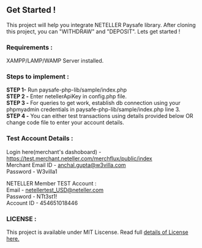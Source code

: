 <h2>Get Started ! </h2>
This project will help you integrate NETELLER Paysafe library. After cloning this project, you can "WITHDRAW" and "DEPOSIT". Lets get started !

### Requirements :

XAMPP/LAMP/WAMP Server installed.

### Steps to implement :
 
 <b>STEP 1-</b> Run paysafe-php-lib/sample/index.php<br>
 <b>STEP 2 -</b> Enter netellerApiKey in config.php file.<br>
 <b>STEP 3 -</b> For queries to get work, establish db connection using your phpmyadmin credentials in paysafe-php-lib/sample/index.php line 3.<br>
 <b>STEP 4 -</b> You can either test transactions using details provided below OR change code file to enter your account details.<br>

### Test Account Details :

Login here(merchant's dashoboard) - https://test.merchant.neteller.com/merchflux/public/index <br />
Merchant Email ID - anchal.gupta@w3villa.com <br/>
Password - W3villa1 <br/>

NETELLER Member TEST Account : <br/>
Email - netellertest_USD@neteller.com <br/>
Password - NTt3st1! <br/>
Account ID - 454651018446 <br/>

### LICENSE :

This project is available under MIT Liscense. Read full <a href="https://github.com/anchal-gupta/paysafe-php-library/blob/master/LICENSE">details of License here.</a>
